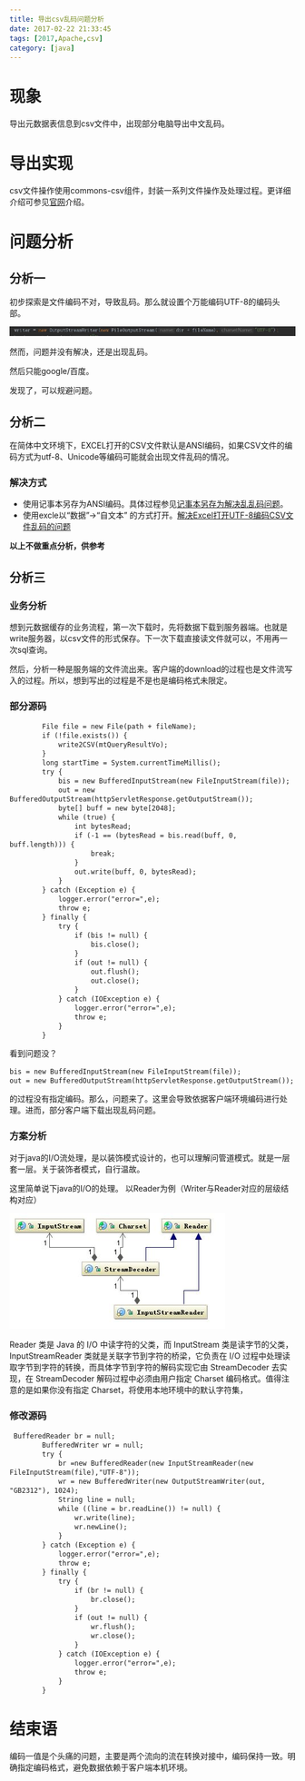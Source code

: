 ```yaml
---
title: 导出csv乱码问题分析
date: 2017-02-22 21:33:45
tags: [2017,Apache,csv]
category: [java]
---
```

# 现象
导出元数据表信息到csv文件中，出现部分电脑导出中文乱码。

# 导出实现
csv文件操作使用commons-csv组件，封装一系列文件操作及处理过程。更详细介绍可参见[官网](http://commons.apache.org/proper/commons-csv/)介绍。


<!--more-->

# 问题分析
## 分析一
初步探索是文件编码不对，导致乱码。那么就设置个万能编码UTF-8的编码头部。

![写入文件](https://github.com/alanzhang211/blog-image/raw/master//2017/02/csv/%E6%96%87%E4%BB%B6%E5%86%99%E5%85%A5.JPG)

然而，问题并没有解决，还是出现乱码。

然后只能google/百度。

发现了，可以规避问题。

## 分析二
在简体中文环境下，EXCEL打开的CSV文件默认是ANSI编码，如果CSV文件的编码方式为utf-8、Unicode等编码可能就会出现文件乱码的情况。

### 解决方式
+ 使用记事本另存为ANSI编码。具体过程参见[记事本另存为解决乱乱码问题](http://jingyan.baidu.com/article/ac6a9a5e4c681b2b653eacf1.html)。
+ 使用excle以“数据”->“自文本” 的方式打开。[解决Excel打开UTF-8编码CSV文件乱码的问题](http://www.gaohaipeng.com/2251.html)

**以上不做重点分析，供参考**

## 分析三
### 业务分析
想到元数据缓存的业务流程，第一次下载时，先将数据下载到服务器端。也就是write服务器，以csv文件的形式保存。下一次下载直接读文件就可以，不用再一次sql查询。

然后，分析一种是服务端的文件流出来。客户端的download的过程也是文件流写入的过程。所以，想到写出的过程是不是也是编码格式未限定。

### 部分源码

```
        File file = new File(path + fileName);
        if (!file.exists()) {
            write2CSV(mtQueryResultVo);
        }
        long startTime = System.currentTimeMillis();
        try {
            bis = new BufferedInputStream(new FileInputStream(file));
            out = new BufferedOutputStream(httpServletResponse.getOutputStream());
            byte[] buff = new byte[2048];
            while (true) {
                int bytesRead;
                if (-1 == (bytesRead = bis.read(buff, 0, buff.length))) {
                    break;
                }
                out.write(buff, 0, bytesRead);
            }
        } catch (Exception e) {
            logger.error("error=",e);
            throw e;
        } finally {
            try {
                if (bis != null) {
                    bis.close();
                }
                if (out != null) {
                    out.flush();
                    out.close();
                }
            } catch (IOException e) {
                logger.error("error=",e);
                throw e;
            }
        }
```
看到问题没？

```
bis = new BufferedInputStream(new FileInputStream(file));
out = new BufferedOutputStream(httpServletResponse.getOutputStream());
```
的过程没有指定编码。那么，问题来了。这里会导致依据客户端环境编码进行处理。进而，部分客户端下载出现乱码问题。

### 方案分析
对于java的I/O流处理，是以装饰模式设计的，也可以理解问管道模式。就是一层套一层。关于装饰者模式，自行温故。

这里简单说下java的I/O的处理。
以Reader为例（Writer与Reader对应的层级结构对应）

![I/O Reader](https://github.com/alanzhang211/blog-image/raw/master//2017/02/csv/IO%E7%B1%BB%E5%9B%BE.JPG)


Reader 类是 Java 的 I/O 中读字符的父类，而 InputStream 类是读字节的父类，InputStreamReader 类就是关联字节到字符的桥梁，它负责在 I/O 过程中处理读取字节到字符的转换，而具体字节到字符的解码实现它由 StreamDecoder 去实现，在 StreamDecoder 解码过程中必须由用户指定 Charset 编码格式。值得注意的是如果你没有指定 Charset，将使用本地环境中的默认字符集，

### 修改源码
```
 BufferedReader br = null;
        BufferedWriter wr = null;
        try {
            br =new BufferedReader(new InputStreamReader(new FileInputStream(file),"UTF-8"));
            wr = new BufferedWriter(new OutputStreamWriter(out, "GB2312"), 1024);
            String line = null;
            while ((line = br.readLine()) != null) {
                wr.write(line);
                wr.newLine();
            }
        } catch (Exception e) {
            logger.error("error=",e);
            throw e;
        } finally {
            try {
                if (br != null) {
                    br.close();
                }
                if (out != null) {
                    wr.flush();
                    wr.close();
                }
            } catch (IOException e) {
                logger.error("error=",e);
                throw e;
            }
        }
```
# 结束语
编码一值是个头痛的问题，主要是两个流向的流在转换对接中，编码保持一致。明确指定编码格式，避免数据依赖于客户端本机环境。
